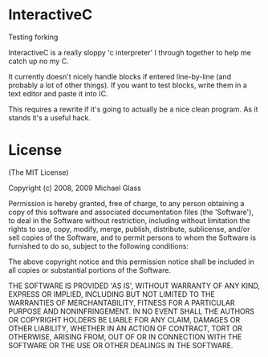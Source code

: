 InteractiveC
============

Testing forking

InteractiveC is a really sloppy 'c interpreter' I through together to help me catch up no my C.

It currently doesn't nicely handle blocks if entered line-by-line (and probably a lot of other things).  If you want to test blocks, write them in a text editor and paste it into IC.

This requires a rewrite if it's going to actually be a nice clean program.  As it stands it's a useful hack.

License
=======

(The MIT License)

Copyright (c) 2008, 2009 Michael Glass

Permission is hereby granted, free of charge, to any person obtaining
a copy of this software and associated documentation files (the
'Software'), to deal in the Software without restriction, including
without limitation the rights to use, copy, modify, merge, publish,
distribute, sublicense, and/or sell copies of the Software, and to
permit persons to whom the Software is furnished to do so, subject to
the following conditions:

The above copyright notice and this permission notice shall be
included in all copies or substantial portions of the Software.

THE SOFTWARE IS PROVIDED 'AS IS', WITHOUT WARRANTY OF ANY KIND,
EXPRESS OR IMPLIED, INCLUDING BUT NOT LIMITED TO THE WARRANTIES OF
MERCHANTABILITY, FITNESS FOR A PARTICULAR PURPOSE AND NONINFRINGEMENT.
IN NO EVENT SHALL THE AUTHORS OR COPYRIGHT HOLDERS BE LIABLE FOR ANY
CLAIM, DAMAGES OR OTHER LIABILITY, WHETHER IN AN ACTION OF CONTRACT,
TORT OR OTHERWISE, ARISING FROM, OUT OF OR IN CONNECTION WITH THE
SOFTWARE OR THE USE OR OTHER DEALINGS IN THE SOFTWARE.
